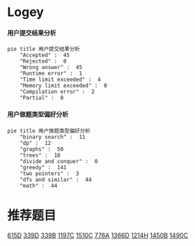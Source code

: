 # Logey

<!-- tabs:start -->



#### **用户提交结果分析**

```mermaid
pie title 用户提交结果分析
    "Accepted" :  45
    "Rejected" :  0
    "Wrong answer" :  45
    "Runtime error" :  1
    "Time limit exceeded" :  4
    "Memory limit exceeded" :  0
    "Compilation error" :  2
    "Partial" :  0
```

#### **用户做题类型偏好分析**

```mermaid
pie title 用户做题类型偏好分析
    "binary search" :  11
    "dp" :  12
    "graphs" :  50
    "trees" :  18
    "divide and conquer" :  0
    "greedy" :  141
    "two pointers" :  3
    "dfs and similar" :  44
    "math" :  44
```



<!-- tabs:end -->
# 推荐题目
[615D](https://codeforces.com/contest/615/problem/D)
[339D](https://codeforces.com/contest/339/problem/D)
[339B](https://codeforces.com/contest/339/problem/B)
[1197C](https://codeforces.com/contest/1197/problem/C)
[1510C](https://codeforces.com/contest/1510/problem/C)
[776A](https://codeforces.com/contest/776/problem/A)
[1366D](https://codeforces.com/contest/1366/problem/D)
[1214H](https://codeforces.com/contest/1214/problem/H)
[1450B](https://codeforces.com/contest/1450/problem/B)
[1490C](https://codeforces.com/contest/1490/problem/C)

